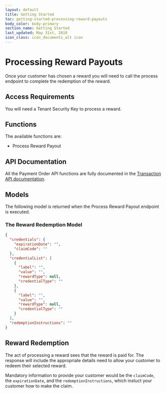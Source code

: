```yaml
---
layout: default
title: Getting Started
toc: getting-started-processing-reward-payouts
body_color: body-primary
section_name: Getting Started
last_updated: May 31st, 2019
icon_class: icon_documents_alt icon
---
```

# Processing Reward Payouts
Once your customer has chosen a reward you will need to call the process endpoint to complete the redemption of the reward.

## Access Requirements
You will need a Tenant Security Key to process a reward.

## Functions
The available functions are:

- Process Reward Payout

## API Documentation
All the Payment Order API functions are fully documented in the [Transaction API documentation](https://api-docs.imbursepayments.com/?version=latest#09f68806-2b90-433d-9f6d-684cfef1d890).

## Models
The following model is returned when the Process Reward Payout endpoint is executed.

### The Reward Redemption Model
```json
{
  "credentials": {
    "expirationDate": "",
    "claimCode": ""
  },
  "credentialList": [
    {
      "label": "",
      "value": "",
      "rewardType": null,
      "credentialType": ""
    },
    {
      "label": "",
      "value": "",
      "rewardType": null,
      "credentialType": ""
    }
  ],
  "redemptionInstructions": ""
}
```

## Reward Redemption
The act of processing a reward sees that the reward is paid for. The response will include the appropriate details need to allow your customer to redeem their selected reward.

Mandatory information to provide your customer would be the `claimCode`, the `expirationDate`, and the `redemptionInstructions`, which instuct your customer how to make the claim.
